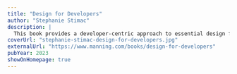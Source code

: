 ```yaml
---
title: "Design for Developers"
author: "Stephanie Stimac"
description: |
  This book provides a developer-centric approach to essential design fundamentals for modern web applications. It covers user research, typography, color theory, and layout, and provides insights for developers to create intuitive user experiences and collaborate effectively with designers.
coverUrl: "stephanie-stimac-design-for-developers.jpg"
externalUrl: "https://www.manning.com/books/design-for-developers"
pubYear: 2023
showOnHomepage: true
---
```


